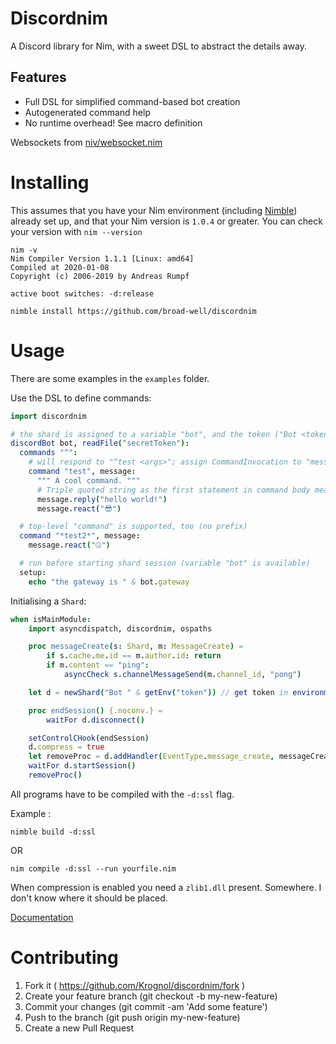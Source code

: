 # Discordnim

A Discord library for Nim, with a sweet DSL to abstract the details away.

## Features

* Full DSL for simplified command-based bot creation
* Autogenerated command help
* No runtime overhead! See macro definition

Websockets from [niv/websocket.nim](https://github.com/niv/websocket.nim)

# Installing

This assumes that you have your Nim environment (including [Nimble](https://github.com/nim-lang/nimble)) already set up, and that your Nim version is `1.0.4` or greater.
You can check your version with `nim --version`

```
nim -v
Nim Compiler Version 1.1.1 [Linux: amd64]
Compiled at 2020-01-08
Copyright (c) 2006-2019 by Andreas Rumpf

active boot switches: -d:release
```

`nimble install https://github.com/broad-well/discordnim`

# Usage

There are some examples in the `examples` folder.

Use the DSL to define commands:

```nim
import discordnim

# the shard is assigned to a variable "bot", and the token ("Bot <token>") is read from a local file
discordBot bot, readFile("secretToken"):
  commands "^":
    # will respond to "^test <args>"; assign CommandInvocation to "message"
    command "test", message:
      """ A cool command. """
      # Triple quoted string as the first statement in command body means command documentation (shown for "^help")
      message.reply("hello world!")
      message.react("😎")

  # top-level "command" is supported, too (no prefix)
  command "*test2*", message:
    message.react("🤐")

  # run before starting shard session (variable "bot" is available)
  setup:
    echo "the gateway is " & bot.gateway
```

Initialising a `Shard`:

```nim
when isMainModule:
    import asyncdispatch, discordnim, ospaths

    proc messageCreate(s: Shard, m: MessageCreate) =
        if s.cache.me.id == m.author.id: return
        if m.content == "ping":
            asyncCheck s.channelMessageSend(m.channel_id, "pong")

    let d = newShard("Bot " & getEnv("token")) // get token in environment variables

    proc endSession() {.noconv.} =
        waitFor d.disconnect()

    setControlCHook(endSession)
    d.compress = true
    let removeProc = d.addHandler(EventType.message_create, messageCreate)
    waitFor d.startSession()
    removeProc()
```

All programs have to be compiled with the `-d:ssl` flag.

Example :

```
nimble build -d:ssl
```
OR
```
nim compile -d:ssl --run yourfile.nim
```

When compression is enabled you need a `zlib1.dll` present. Somewhere. I don't know where it should be placed.

[Documentation](https://krognol.github.io/discordnim/)

# Contributing

1. Fork it ( https://github.com/Krognol/discordnim/fork )
2. Create your feature branch (git checkout -b my-new-feature)
3. Commit your changes (git commit -am 'Add some feature')
4. Push to the branch (git push origin my-new-feature)
5. Create a new Pull Request
